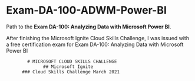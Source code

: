 # Exam-DA-100-ADWM-Power-BI
 Path to the **Exam DA-100: Analyzing Data with Microsoft Power BI**.

[Journey]: https://github.com/nmbazima/Exam-DA-100-ADWM-Power-BI/blob/main/assets/Microsoft-Data-Analyst-Associate.PNG 

After finishing the Microsoft Ignite Cloud Skills Challenge, I was issued with a free certification exam for Exam DA-100: Analyzing Data with Microsoft Power BI

            # MICROSOFT CLOUD SKILLS CHALLENGE
                  ## Microsoft Ignite
          ### Cloud Skills Challenge March 2021

[March2021]: https://github.com/nmbazima/Exam-DA-100-ADWM-Power-BI/blob/main/assets/Microsoft%20Ignite%20Challenge.jpg


